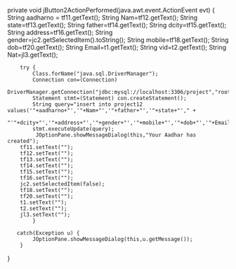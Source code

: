  private void jButton2ActionPerformed(java.awt.event.ActionEvent evt) {                                         
        String aadharno = tf11.getText();
        String Nam=tf12.getText();
        String state=tf13.getText();
        String father=tf14.getText();
        String dcity=tf15.getText();
        String address=tf16.getText();
        String gender=jc2.getSelectedItem().toString();
        String mobile=tf18.getText();
        String dob=tf20.getText();
        String Email=t1.getText();
        String vid=t2.getText();
        String Nat=jl3.getText();
       
        try {
            Class.forName("java.sql.DriverManager");
            Connection con=(Connection)
                    DriverManager.getConnection("jdbc:mysql://localhost:3306/project","root","vivek");
            Statement stmt=(Statement) con.createStatement();
            String query="insert into project12 values('"+aadharno+"','"+Nam+"','"+father+"','"+state+"'," +
            "'"+dcity+"','"+address+"','"+gender+"','"+mobile+"','"+dob+"','"+Email+"','"+Nat+"','"+vid+"');";
            stmt.executeUpdate(query);
             JOptionPane.showMessageDialog(this,"Your Aadhar has created");
        tf11.setText("");
        tf12.setText("");
        tf13.setText("");
        tf14.setText("");
        tf15.setText("");
        tf16.setText("");
        jc2.setSelectedItem(false);
        tf18.setText("");
        tf20.setText("");
        t1.setText("");
        t2.setText("");
        jl3.setText("");
            }
        
       catch(Exception u) {
            JOptionPane.showMessageDialog(this,u.getMessage());
        }
}                                        
